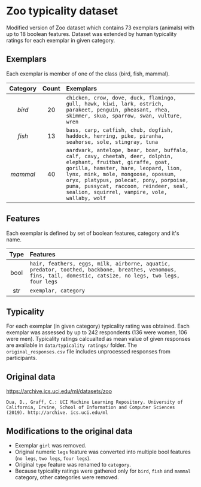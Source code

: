 # Zoo typicality dataset
Modified version of Zoo dataset which contains 73 exemplars (animals) with up to 18 boolean features. Dataset was extended by human typicality ratings for each exemplar in given category.

## Exemplars
Each exemplar is member of one of the class (bird, fish, mammal).

| Category        | Count         | Exemplars  |
|:------------:|:-------------:|:---------- |
| *bird*       | 20            | ```chicken, crow, dove, duck, flamingo, gull, hawk, kiwi, lark, ostrich, parakeet, penguin, pheasant, rhea, skimmer, skua, sparrow, swan, vulture, wren``` |
| *fish*       | 13            | ```bass, carp, catfish, chub, dogfish, haddock, herring, pike, piranha, seahorse, sole, stingray, tuna``` |
| *mammal*     | 40            | ```aardvark, antelope, bear, boar, buffalo, calf, cavy, cheetah, deer, dolphin, elephant, fruitbat, giraffe, goat, gorilla, hamster, hare, leopard, lion, lynx, mink, mole, mongoose, opossum, oryx, platypus, polecat, pony, porpoise, puma, pussycat, raccoon, reindeer, seal, sealion, squirrel, vampire, vole, wallaby, wolf``` |

## Features
Each exemplar is defined by set of boolean features, category and it's name.

| Type         | Features    |
|:------------:|:----------- |
| bool         | ```hair, feathers, eggs, milk, airborne, aquatic, predator, toothed, backbone, breathes, venomous, fins, tail, domestic, catsize, no legs, two legs, four legs``` |
| str          | ```exemplar, category``` |

## Typicality
For each exemplar (in given category) typicality rating was obtained. Each exemplar was assessed by up to 242 respondents (136 were women, 106 were men). Typicality ratings calcualted as mean value of given responses are avaliable in `data/typicality ratings/` folder. The `original_responses.csv` file includes unprocessed responses from participants.

## Original data
https://archive.ics.uci.edu/ml/datasets/zoo

```
Dua, D., Graff, C.: UCI Machine Learning Repository. University of California, Irvine, School of Information and Computer Sciences (2019). http://archive. ics.uci.edu/ml
```

## Modifications to the original data
* Exemplar `girl` was removed.
* Original numeric `legs` feature was converted into multiple bool features (`no legs`, `two legs`, `four legs`).
* Original `type` feature was renamed to `category`.
* Because typicality ratings were gathered only for `bird`, `fish` and `mammal` category, other categories were removed.
